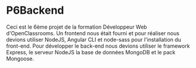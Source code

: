 # P6Backend

Ceci est le 6ème projet de la formation Développeur Web d'OpenClassrooms.
Un frontend nous était fourni et pour réaliser nous devions utiliser NodeJS,
Angular CLI et node-sass pour l'installation du front-end.
Pour développer le back-end nous devions utiliser le framework Express, le serveur NodeJS 
la base de données MongoDB et le pack Mongoose.
